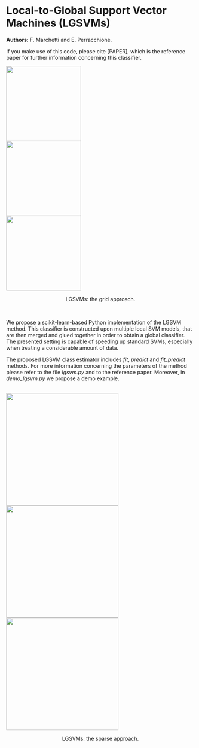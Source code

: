 # Local-to-Global Support Vector Machines (LGSVMs)

**Authors**: F. Marchetti and E. Perracchione.

If you make use of this code, please cite [PAPER], which is the reference paper for further information concerning this classifier.

 <div class="row">
  <div class="column">
    <img src="https://iili.io/JyowwQ.png" width="200">
  </div>
  <div class="column">
    <img src="https://iili.io/JyojAx.png" width="200">
  </div>
  <div class="column">
    <img src="https://iili.io/JyoeoB.png" width="200">
  </div>
  <caption> <p align="center"> LGSVMs: the grid approach. </p> </caption>
</div>
<br />

We propose a scikit-learn-based Python implementation of the LGSVM method. This classifier is constructed upon multiple local SVM models, that are then merged and glued together in order to obtain a global classifier. The presented setting is capable of speeding up standard SVMs, especially when treating a considerable amount of data.

The proposed LGSVM class estimator includes _fit_, _predict_ and _fit_predict_ methods. For more information concerning the parameters of the method please refer to the file *lgsvm.py* and to the reference paper. Moreover, in *demo_lgsvm.py* we propose a demo example.

<br />
 <div class="row">
  <div class="column">
    <img src="https://iili.io/JyoNtV.png" width="300">
  </div>
  <div class="column">
    <img src="https://iili.io/JyoSKF.png" width="300">
  </div>
  <div class="column">
    <img src="https://iili.io/JyovP1.png" width="300">
  </div>
  <caption> <p align="center"> LGSVMs: the sparse approach. </p> </caption>
</div>




